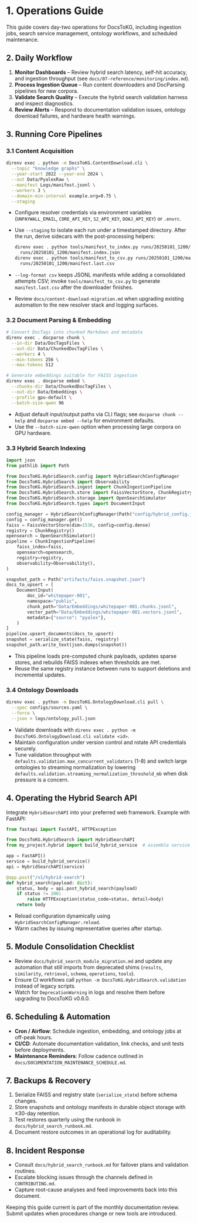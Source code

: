 # 1. Operations Guide

This guide covers day-two operations for DocsToKG, including ingestion jobs, search service management, ontology workflows, and scheduled maintenance.

## 2. Daily Workflow

1. **Monitor Dashboards** – Review hybrid search latency, self-hit accuracy, and ingestion throughput (see `docs/07-reference/monitoring/index.md`).
2. **Process Ingestion Queue** – Run content downloaders and DocParsing pipelines for new corpora.
3. **Validate Search Quality** – Execute the hybrid search validation harness and inspect diagnostics.
4. **Review Alerts** – Respond to documentation validation issues, ontology download failures, and hardware health warnings.

## 3. Running Core Pipelines

### 3.1 Content Acquisition

```bash
direnv exec . python -m DocsToKG.ContentDownload.cli \
  --topic "knowledge graphs" \
  --year-start 2022 --year-end 2024 \
  --out Data/PyalexRaw \
  --manifest Logs/manifest.jsonl \
  --workers 3 \
  --domain-min-interval example.org=0.75 \
  --staging
```

- Configure resolver credentials via environment variables (`UNPAYWALL_EMAIL`,
  `CORE_API_KEY`, `S2_API_KEY`, `DOAJ_API_KEY`) or `.envrc`.
- Use `--staging` to isolate each run under a timestamped directory. After the
  run, derive sidecars with the post-processing helpers:

  ```bash
  direnv exec . python tools/manifest_to_index.py runs/20250101_1200/manifest.jsonl \
    runs/20250101_1200/manifest.index.json
  direnv exec . python tools/manifest_to_csv.py runs/20250101_1200/manifest.jsonl \
    runs/20250101_1200/manifest.last.csv
  ```
- `--log-format csv` keeps JSONL manifests while adding a consolidated attempts
  CSV; invoke `tools/manifest_to_csv.py` to generate `manifest.last.csv` after
  the downloader finishes.
- Review `docs/content-download-migration.md` when upgrading existing
  automation to the new resolver stack and logging surfaces.

### 3.2 Document Parsing & Embedding

```bash
# Convert DocTags into chunked Markdown and metadata
direnv exec . docparse chunk \
  --in-dir Data/DocTagsFiles \
  --out-dir Data/ChunkedDocTagFiles \
  --workers 4 \
  --min-tokens 256 \
  --max-tokens 512

# Generate embeddings suitable for FAISS ingestion
direnv exec . docparse embed \
  --chunks-dir Data/ChunkedDocTagFiles \
  --out-dir Data/Embeddings \
  --profile gpu-default \
  --batch-size-qwen 96
```

- Adjust default input/output paths via CLI flags; see `docparse chunk --help` and `docparse embed --help` for environment defaults.
- Use the `--batch-size-qwen` option when processing large corpora on GPU hardware.

### 3.3 Hybrid Search Indexing

```python
import json
from pathlib import Path

from DocsToKG.HybridSearch.config import HybridSearchConfigManager
from DocsToKG.HybridSearch import Observability
from DocsToKG.HybridSearch.ingest import ChunkIngestionPipeline
from DocsToKG.HybridSearch.store import FaissVectorStore, ChunkRegistry, serialize_state
from DocsToKG.HybridSearch.storage import OpenSearchSimulator
from DocsToKG.HybridSearch.types import DocumentInput

config_manager = HybridSearchConfigManager(Path("config/hybrid_config.json"))
config = config_manager.get()
faiss = FaissVectorStore(dim=1536, config=config.dense)
registry = ChunkRegistry()
opensearch = OpenSearchSimulator()
pipeline = ChunkIngestionPipeline(
    faiss_index=faiss,
    opensearch=opensearch,
    registry=registry,
    observability=Observability(),
)

snapshot_path = Path("artifacts/faiss.snapshot.json")
docs_to_upsert = [
    DocumentInput(
        doc_id="whitepaper-001",
        namespace="public",
        chunk_path="Data/Embeddings/whitepaper-001.chunks.jsonl",
        vector_path="Data/Embeddings/whitepaper-001.vectors.jsonl",
        metadata={"source": "pyalex"},
    )
]
pipeline.upsert_documents(docs_to_upsert)
snapshot = serialize_state(faiss, registry)
snapshot_path.write_text(json.dumps(snapshot))
```

- This pipeline loads pre-computed chunk payloads, updates sparse stores, and rebuilds FAISS indexes when thresholds are met.
- Reuse the same registry instance between runs to support deletions and incremental updates.

### 3.4 Ontology Downloads

```bash
direnv exec . python -m DocsToKG.OntologyDownload.cli pull \
  --spec configs/sources.yaml \
  --force \
  --json > logs/ontology_pull.json
```

- Validate downloads with `direnv exec . python -m DocsToKG.OntologyDownload.cli validate <id>`.
- Maintain configuration under version control and rotate API credentials securely.
- Tune validation throughput with `defaults.validation.max_concurrent_validators`
  (1-8) and switch large ontologies to streaming normalization by lowering
  `defaults.validation.streaming_normalization_threshold_mb` when disk pressure
  is a concern.

## 4. Operating the Hybrid Search API

Integrate `HybridSearchAPI` into your preferred web framework. Example with FastAPI:

```python
from fastapi import FastAPI, HTTPException

from DocsToKG.HybridSearch import HybridSearchAPI
from my_project.hybrid import build_hybrid_service  # assemble service as shown above

app = FastAPI()
service = build_hybrid_service()
api = HybridSearchAPI(service)

@app.post("/v1/hybrid-search")
def hybrid_search(payload: dict):
    status, body = api.post_hybrid_search(payload)
    if status != 200:
        raise HTTPException(status_code=status, detail=body)
    return body
```

- Reload configuration dynamically using `HybridSearchConfigManager.reload`.
- Warm caches by issuing representative queries after startup.

## 5. Module Consolidation Checklist

- Review `docs/hybrid_search_module_migration.md` and update any automation that still imports from deprecated shims (`results`, `similarity`, `retrieval`, `schema`, `operations`, `tools`).
- Ensure CI workflows call `python -m DocsToKG.HybridSearch.validation` instead of legacy
  scripts.
- Watch for `DeprecationWarning` in logs and resolve them before upgrading to DocsToKG
  v0.6.0.

## 6. Scheduling & Automation

- **Cron / Airflow**: Schedule ingestion, embedding, and ontology jobs at off-peak hours.
- **CI/CD**: Automate documentation validation, link checks, and unit tests before deployments.
- **Maintenance Reminders**: Follow cadence outlined in `docs/DOCUMENTATION_MAINTENANCE_SCHEDULE.md`.

## 7. Backups & Recovery

1. Serialize FAISS and registry state (`serialize_state`) before schema changes.
2. Store snapshots and ontology manifests in durable object storage with ≥30-day retention.
3. Test restores quarterly using the runbook in `docs/hybrid_search_runbook.md`.
4. Document restore outcomes in an operational log for auditability.

## 8. Incident Response

- Consult `docs/hybrid_search_runbook.md` for failover plans and validation routines.
- Escalate blocking issues through the channels defined in `CONTRIBUTING.md`.
- Capture root-cause analyses and feed improvements back into this document.

Keeping this guide current is part of the monthly documentation review. Submit updates when procedures change or new tools are introduced.
